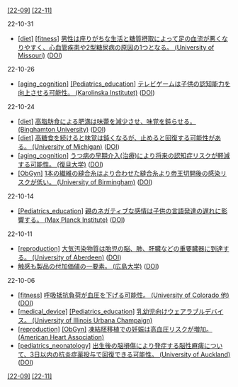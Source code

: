[\[22-09\]](2209.md) [\[22-11\]](2211.md)

22-10-31
* [\[diet\]](diet.md) [\[fitness\]](fitness.md) [男性は座りがちな生活と糖質摂取によって足の血流が悪くなりやすく、心血管疾患や2型糖尿病の原因の1つとなる。 (University of Missouri)](https://medicine.missouri.edu/news/sedentary-lifestyle-and-sugary-diet-more-detrimental-men) ([DOI](https://doi.org/10.1210/endocr/bqac137))

22-10-26
* [\[aging_cognition\]](aging_cognition.md) [\[Pediatrics_education\]](Pediatrics_education.md) [テレビゲームは子供の認知能力を向上させる可能性。 (Karolinska Institutet)](https://news.ki.se/video-games-can-help-boost-childrens-intelligence) ([DOI](https://doi.org/10.1038/s41598-022-11341-2))

22-10-24
* [\[diet\]](diet.md) [高脂肪食による肥満は味蕾を減少させ、味覚を鈍らせる。 (Binghamton University)](https://www.binghamton.edu/news/story/1961/obesitytied-to-weakened-response-to-taste) ([DOI](https://doi.org/10.3389/fnint.2019.00035))
* [\[diet\]](diet.md) [高糖食を続けると味覚は鈍くなるが、止めると回復する可能性がある。 (University of Michigan)](https://news.umich.edu/a-high-sugar-diet-decreases-sweetness-in-rats/) ([DOI](https://dx.doi.org/10.1016/j.cub.2022.07.063))
* [\[aging_cognition\]](aging_cognition.md) [うつ病の早期介入(治療)により将来の認知症リスクが軽減する可能性。 (復旦大学)](https://www.eurekalert.org/news-releases/968160) ([DOI](https://doi.org/10.1016/j.biopsych.2022.08.026))
* [\[ObGyn\]](ObGyn.md) [1本の繊維の縫合糸はより合わせた縫合糸より帝王切開後の感染リスクが低い。 (University of Birmingham)](https://www.birmingham.ac.uk/news/2022/single-stranded-suture-threads-could-prevent-pregnancy-infection-complications-c-stich-trial-finds) ([DOI](https://dx.doi.org/10.1016/S0140-6736(22)01808-6))

22-10-14
* [\[Pediatrics_education\]](Pediatrics_education.md) [親のネガティブな感情は子供の言語発達の遅れに影響する。 (Max Planck Institute)](https://www.mpg.de/19345204/how-the-mother-s-mood-influences-her-baby-s-ability-to-speak) ([DOI](https://dx.doi.org/10.1001/jamanetworkopen.2022.32672))

22-10-11
* [\[reproduction\]](reproduction.md) [大気汚染物質は胎児の脳、肺、肝臓などの重要臓器に到達する。 (University of Aberdeen)](https://www.abdn.ac.uk/news/16424/) ([DOI](https://dx.doi.org/10.1016/S2542-5196(22)00200-5))
* [触感も製品の付加価値の一要素。 (広島大学)](https://www.hiroshima-u.ac.jp/news/73403) ([DOI](https://doi.org/10.1109/ACCESS.2022.3197891))

22-10-06
* [\[fitness\]](fitness.md) [呼吸抵抗負荷が血圧を下げる可能性。 (University of Colorado 他)](https://www.colorado.edu/today/2021/06/29/5-minute-breathing-workout-lowers-blood-pressure-much-exercise-drugs) ([DOI](https://dx.doi.org/10.1152/japplphysiol.00425.2022))
* [\[medical_device\]](medical_device.md) [\[Pediatrics_education\]](Pediatrics_education.md) [乳幼児向けウェアラブルデバイス。 (University of Illinois Urbana Champaign)](https://littlebeats.hdfs.illinois.edu/about-littlebeats/)
* [\[reproduction\]](reproduction.md) [\[ObGyn\]](ObGyn.md) [凍結胚移植での妊娠は高血圧リスクが増加。 (American Heart Association)](https://doi.org/10.1161/HYPERTENSIONAHA.122.19689)
* [\[pediatrics_neonatology\]](pediatrics_neonatology.md) [出生後の脳損傷により発症する脳性麻痺について、3日以内の抗炎症薬投与で回復できる可能性。 (University of Auckland)](https://www.auckland.ac.nz/en/news/2022/09/23/study-offers-hope-for-preventing-cerebral-palsy.html) ([DOI](https://dx.doi.org/10.1093/brain/awac331))

[\[22-09\]](2209.md) [\[22-11\]](2211.md)
